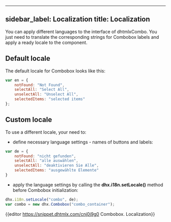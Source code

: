 
---
sidebar_label: Localization
title: Localization
---          

You can apply different languages to the interface of dhtmlxCombo. You just need to translate the corresponding strings for Combobox labels and apply a ready locale to the component.

Default locale
------------

The default locale for Combobox looks like this:

~~~js
var en = {
	notFound: "Not Found",
	selectAll: "Select All",
	unselectAll: "Unselect All",
	selectedItems: "selected items"
};
~~~

Custom locale
------------

To use a different locale, your need to:

- define necessary language settings - names of buttons and labels:

~~~js
var de = {
	notFound: "nicht gefunden",
	selectAll: "alle auswählen",
	unselectAll: "deaktivieren Sie Alle",
	selectedItems: "ausgewählte Elemente"
}
~~~

- apply the language settings by calling the **dhx.i18n.setLocale()** method before Combobox initialization:

~~~js
dhx.i18n.setLocale("combo", de);
var combo = new dhx.Combobox("combo_container");
~~~

{{editor    https://snippet.dhtmlx.com/cnj0j9g0	Combobox. Localization}}



